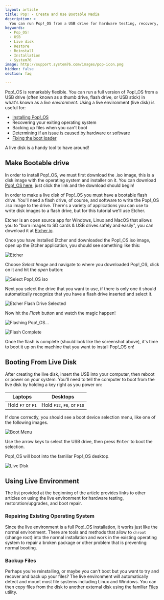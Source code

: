 ```yaml
---
layout: article
title: Pop! - Create and Use Bootable Media
description: >
  You can run Pop!_OS from a USB drive for hardware testing, recovery, and installation/re-installation.
keywords:
  - Pop_OS!
  - USB
  - Live disk
  - Restore
  - Reinstall
  - Installation
  - System76
image: http://support.system76.com/images/pop-icon.png
hidden: false
section: faq

---
```


Pop!_OS is remarkably flexible. You can run a full version of Pop!_OS from a USB drive (often known as a thumb drive, flash drive, or USB stick) in what's known as a *live environment*. Using a live environment (live disk) is useful for:

- [Installing Pop!_OS](/articles/install-pop/)
- Recovering your exiting operating system
- Backing up files when you can't boot
- [Determining if an issue is caused by hardware or software](/articles/hardware-failure/)
- [Fixing the boot loader](/articles/grub/)

A live disk is a handy tool to have around!

## Make Bootable drive

In order to install Pop!_OS, we must first download the .iso image, this is a disk image with the operating system and installer on it. You can download [Pop!_OS here](http://pop.system76.com), just click the link and the download should begin!

In order to make a live disk of Pop!_OS you must have a bootable flash drive. You'll need a flash drive, of course, and software to write the Pop!_OS .iso image to the drive. There's a variety of applications you can use to write disk images to a flash drive, but for this tutorial we'll use Etcher.

Etcher is an open source app for Windows, Linux and MacOS that allows you to "burn images to SD cards & USB drives safely and easily", you can download it at [Etcher.io](https://etcher.io).

Once you have installed Etcher and downloaded the Pop!_OS.iso image, open up the Etcher application, you should see something like this:

![Etcher](/images/live-disk/etcher.png)

Choose *Select Image* and navigate to where you downloaded Pop!_OS, click on it and hit the *open* button:

![Select Pop!_OS iso](/images/live-disk/open-pop-iso-etcher.png)

Next you select the drive that you want to use, if there is only one it should automatically recognize that you have a flash drive inserted and select it.

![Etcher Flash Drive Selected](/images/live-disk/etcher-flash-selected.png)

Now hit the *Flash* button and watch the magic happen!

![Flashing Pop!_OS...](/images/live-disk/flashing-pop-os.png)
  
![Flash Complete](/images/live-disk/flash-complete.png)

Once the flash is complete (should look like the screenshot above), it's time to boot it up on the machine that you want to install Pop!_OS on!

## Booting From Live Disk

After creating the live disk, insert the USB into your computer, then reboot or power on your system. You'll need to tell the computer to boot from the live disk by holding a key right as you power on:

Laptops                             | Desktops
----------------------------------- | ------------------------------------
Hold <kbd>F7</kbd> or <kbd>F1</kbd> | Hold <kbd>F12</kbd>, <kbd>F8</kbd>, or <kbd>F10</kbd>

If done correctly, you should see a boot device selection menu, like one of the following images.

![Boot Menu](/images/live-disk/boot-menu.jpg)

Use the arrow keys to select the USB drive, then press <kbd>Enter</kbd> to boot the selection.  

Pop!_OS will boot into the familiar Pop!_OS desktop.

![Live Disk](/images/live-disk/live-desktop.png)

## Using Live Environment

The list provided at the beginning of the article provides links to other articles on using the live environment for hardware testing, restoration/upgrades, and boot repair.

### Repairing Existing Operating System

Since the live environment is a full Pop!_OS installation, it works just like the normal environment. There are tools and methods that allow to `chroot` (change root) into the normal installation and work in the existing operating system to repair a broken package or other problem that is preventing normal booting.

### Backup Files

Perhaps you're reinstalling, or maybe you can't boot but you want to try and recover and back up your files? The live environment will automatically detect and mount most file systems including Linux and Windows. You can then copy files from the disk to another external disk using the familiar <u>Files</u> utility.
